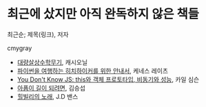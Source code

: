 # 최근에 샀지만 아직 완독하지 않은 책들

최근순; 제목(링크), 저자

cmygray
 
 * [대량살상수학무기](http://www.aladin.co.kr/shop/wproduct.aspx?ItemId=118337430), 캐시오닐
 * [파이썬을 여행하는 히치하이커를 위한 안내서](http://www.aladin.co.kr/shop/wproduct.aspx?ItemId=120496175), 케네스 레이츠
 * [You Don't Know JS: this와 객체 프로토타입, 비동기와 성능](http://www.aladin.co.kr/shop/wproduct.aspx?ItemId=114466258), 카일 심슨
 * [아픔이 길이 되려면](http://www.aladin.co.kr/shop/wproduct.aspx?ItemId=117651355), 김승섭
 * [힐빌리의 노래](http://www.aladin.co.kr/shop/wproduct.aspx?ItemId=116444952), J.D 밴스
